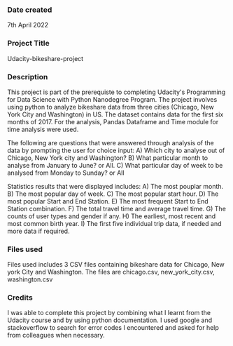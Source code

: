 ### Date created
7th April 2022

### Project Title
Udacity-bikeshare-project

### Description
This project is part of the prerequiste to completing Udacity's Programming for Data Science with Python Nanodegree Program.
The project involves using python to analyze bikeshare data from three cities (Chicago, New York City and Washington) in US. 
The dataset contains data for the first six months of 2017.
For the analysis, Pandas Dataframe and Time module for time analysis were used.

The following are questions that were answered through analysis of the data by prompting the user for choice input:
 A) Which city to analyse out of Chicago, New York city and Washington?
 B) What particular month to analyse from January to June? or All.
 C) What particular day of week to be analysed from Monday to Sunday? or All

Statistics results that were displayed includes:
A) The most pouplar month. 
B) The most popular day of week. 
C) The most popular start hour. 
D) The most popular Start and End Station. 
E) The most frequent Start to End Station combination. 
F) The total travel time and average travel time. 
G) The counts of user types and gender if any. 
H) The earliest, most recent and most common birth year. 
I) The first five individual trip data, if needed and more data if required. 

### Files used
Files used includes 3 CSV files containing bikeshare data for Chicago, New york City and Washington.
 The files are chicago.csv, new_york_city.csv, washington.csv

### Credits
I was able to complete this project by combining what I learnt from the Udacity course and by using python documentation. 
I used google and stackoverflow to search for error codes I encountered and asked for help from colleagues when necessary.

